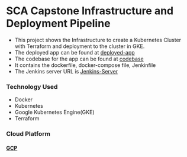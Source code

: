 # SCA Capstone Infrastructure and Deployment Pipeline

- This project shows the Infrastructure to create a Kubernetes Cluster with Terraform and deployment to the cluster in GKE.
- The deployed app can be found at [deployed-app](http://sca-capstone.cidr.co.za:3000/)
- The codebase for the app can be found at [codebase](https://github.com/llabake/TypeScript-Node-Starter/tree/main)
- It contains the dockerfile, docker-compose file, Jenkinfile
- The Jenkins server URL is [Jenkins-Server](http://34.105.170.166:8080/)
### Technology Used

- Docker
- Kubernetes
- Google Kubernetes Engine(GKE)
- Terraform
### Cloud Platform
#### [GCP](https://cloud.google.com)
